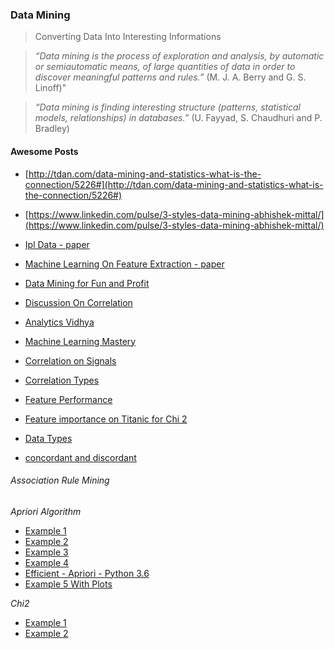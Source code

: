### Data Mining

> Converting Data Into Interesting Informations

> *“Data mining is the process of exploration and analysis, by automatic or semiautomatic means, of large quantities of data in order to discover meaningful patterns and rules.”*
(M. J. A. Berry and G. S. Linoff)"

> *“Data mining is finding interesting structure (patterns, statistical models, relationships) in databases.”* (U. Fayyad, S. Chaudhuri and P. Bradley)

#### Awesome Posts

- [http://tdan.com/data-mining-and-statistics-what-is-the-connection/5226#](http://tdan.com/data-mining-and-statistics-what-is-the-connection/5226#)
- [https://www.linkedin.com/pulse/3-styles-data-mining-abhishek-mittal/](https://www.linkedin.com/pulse/3-styles-data-mining-abhishek-mittal/)

- [Ipl Data - paper](http://www.ijmlc.org/papers/143-C00120-003.pdf)
- [Machine Learning On Feature Extraction - paper](https://arxiv.org/pdf/1711.10933.pdf)


- [Data Mining for Fun and Profit](https://www.jstor.org/stable/2676725?seq=1#page_scan_tab_contents)
- [Discussion On Correlation](https://www.researchgate.net/post/Correlation_between_discrete_and_categorical_data)

- [Analytics Vidhya](https://www.analyticsvidhya.com/blog/2016/12/introduction-to-feature-selection-methods-with-an-example-or-how-to-select-the-right-variables/)
- [Machine Learning Mastery](https://machinelearningmastery.com/feature-selection-machine-learning-python/)
- [Correlation on Signals](https://www.allaboutcircuits.com/technical-articles/understanding-correlation/)
- [Correlation Types](http://www.statisticssolutions.com/correlation-pearson-kendall-spearman/)
- [Feature Performance](https://www.kaggle.com/grfiv4/plotting-feature-importances)
- [Feature importance on Titanic for Chi 2](http://www.handsonmachinelearning.com/blog/2AeuRL/chi-square-feature-selection-in-python)

- [Data Types](https://statistics.laerd.com/statistical-guides/types-of-variable.php)
- [concordant and discordant](https://www.statisticshowto.datasciencecentral.com/concordant-pairs-discordant-pairs/)

###### Association Rule Mining

*Apriori Algorithm*

- [Example 1](http://pbpython.com/market-basket-analysis.html)
- [Example 2](https://stackabuse.com/association-rule-mining-via-apriori-algorithm-in-python/)
- [Example 3](https://www.analyticsvidhya.com/blog/2017/08/mining-frequent-items-using-apriori-algorithm/)
- [Example 4](https://rasbt.github.io/mlxtend/user_guide/frequent_patterns/apriori/)
- [Efficient - Apriori - Python 3.6](https://pypi.org/project/efficient-apriori/)
- [Example 5 With Plots](http://intelligentonlinetools.com/blog/tag/apriori-algorithm-in-data-mining/)

*Chi2*

- [Example 1](https://www.spss-tutorials.com/chi-square-independence-test/)
- [Example 2](http://statisticsbyjim.com/hypothesis-testing/chi-square-test-independence-example/)